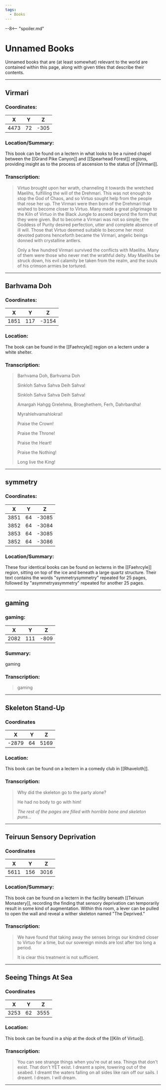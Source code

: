 ```yaml
---
tags:
  - Books
---
```


--8<-- "spoiler.md"

# Unnamed Books

Unnamed books that are (at least somewhat) relevant to the world are contained within this page, along with given titles that describe their contents.

------------------------------------------------------------------------

## Virmari

### Coordinates:
| **X** | **Y**| **Z** |
|:-----:|:----:|:-----:|
|4473  |72   |-305  |

### Location/Summary:
This book can be found on a lectern in what looks to be a ruined chapel between the [[Grand Pike Canyon]] and [[Spearhead Forest]] regions, providing insight as to the process of ascension to the status of [[Virmari]].

### Transcription:
> Virtuo brought upon her wrath, channeling it towards the wretched Maelihs, fulfilling the will of the Drehmari. This was not enough to stop the God of Chaos, and so Virtuo sought help from the people that rose her up. The Virmari were then born of the Drehmari that wished to become closer to Virtuo. Many made a great pilgrimage to the Kiln of Virtuo in the Black Jungle to ascend beyond the form that they were given. But to become a Virmari was not so simple; the Goddess of Purity desired perfection, utter and complete absence of ill will. Those that Virtuo deemed suitable to become her most devoted patrons henceforth became the Virmari, angelic beings donned with crystalline antlers.
>
> Only a few hundred Virmari survived the conflicts with Maelihs. Many of them were those who never met the wrathful deity. May Maelihs be struck down, his evil calamity be taken from the realm, and the souls of his crimson armies be tortured.


------------------------------------------------------------------------

## Barhvama Doh

### Coordinates:
| **X** | **Y**| **Z** |
|:-----:|:----:|:-----:|
|1851  |117   |-3154  |

### Location:
The book can be found in the [[Faehrcyle]] region on a lectern under a white shelter.

### Transcription:
> Barhvama Doh, Barhvama Doh
>
> Sinkloh Sahva Sahva Deih Sahva!
>
> Sinkloh Sahva Sahva Deih Sahva!
>
> Amargah Hahgg Grelehma, Broeghethem, Ferh, Dahrbardha!
>
> Myrahlehvamahlokrai!
>
> Praise the Crown!
>
> Praise the Throne!
>
> Praise the Heart!
>
> Praise the Nothing!
>
> Long live the King!

***

## symmetry

### Coordinates:
| **X** | **Y**| **Z** |
|:-----:|:----:|:-----:|
|3851  |64   |-3085  |
|3852  |64   |-3084  |
|3853  |64   |-3085  |
|3852  |64   |-3086  |

### Location/Summary:
These four identical books can be found on lecterns in the [[Faehrcyle]] region, sitting on top of the ice and beneath a large quartz structure. Their text contains the words "symmetrysymmetry" repeated for 25 pages, followed by "asymmetryasymmetry" repeated for another 25 pages.

------------------------------------------------------------------------

## gaming

### gaming:
| **X** | **Y**| **Z** |
|:-----:|:----:|:-----:|
|2082  |111   |-809  |

### Summary:
gaming

### Transcription:
> gaming

***

## Skeleton Stand-Up

### Coordinates
| **X** | **Y**| **Z** |
|:-----:|:----:|:-----:|
|-2879 |64   |5169  |

### Location:
This book can be found on a lectern in a comedy club in [[Rhaveloth]].

### Transcription:
> Why did the skeleton go to the party alone?
>
> He had no body to go with him!
>
> *The rest of the pages are filled with horrible bone and skeleton puns...*

***

## Teiruun Sensory Deprivation

### Coordinates
| **X** | **Y**| **Z** |
|:-----:|:----:|:-----:|
|5611 |156   |3016  |

### Location/Summary:
This book can be found on a lectern in the facility beneath [[Teiruun Monastery]], recording the finding that sensory deprivation can temporarily result in some kind of augmentation. Within this room, a lever can be pulled to open the wall and reveal a wither skeleton named "The Deprived."

### Transcription:
> We have found that taking away the senses brings our kindred closer to Virtuo for a time, but our sovereign minds are lost after too long a period.
>
> It is clear this treatment is not sufficient.

***

## Seeing Things At Sea

### Coordinates
| **X** | **Y**| **Z** |
|:-----:|:----:|:-----:|
|3253 |62   |3555  |

### Location:
This book can be found in a ship at the dock of the [[Kiln of Virtuo]]. 

### Transcription:
> You can see strange things when you're out at sea. Things that don't exist. That don't YET exist. I dreamt a spire, towering out of the seabed. I dreamt the waters falling on all sides like rain off our sails. I dreamt. I dream. I will dream.

***
